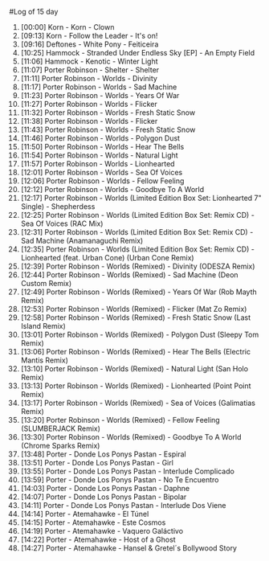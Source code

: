 #Log of 15 day

1. [00:00] Korn - Korn - Clown
1. [09:13] Korn - Follow the Leader - It's on!
1. [09:16] Deftones - White Pony - Feiticeira
1. [10:25] Hammock - Stranded Under Endless Sky [EP] - An Empty Field
1. [11:06] Hammock - Kenotic - Winter Light
1. [11:07] Porter Robinson - Shelter - Shelter
1. [11:11] Porter Robinson - Worlds - Divinity
1. [11:17] Porter Robinson - Worlds - Sad Machine
1. [11:23] Porter Robinson - Worlds - Years Of War
1. [11:27] Porter Robinson - Worlds - Flicker
1. [11:32] Porter Robinson - Worlds - Fresh Static Snow
1. [11:38] Porter Robinson - Worlds - Flicker
1. [11:43] Porter Robinson - Worlds - Fresh Static Snow
1. [11:46] Porter Robinson - Worlds - Polygon Dust
1. [11:50] Porter Robinson - Worlds - Hear The Bells
1. [11:54] Porter Robinson - Worlds - Natural Light
1. [11:57] Porter Robinson - Worlds - Lionhearted
1. [12:01] Porter Robinson - Worlds - Sea Of Voices
1. [12:06] Porter Robinson - Worlds - Fellow Feeling
1. [12:12] Porter Robinson - Worlds - Goodbye To A World
1. [12:17] Porter Robinson - Worlds (Limited Edition Box Set: Lionhearted 7" Single) - Shepherdess
1. [12:25] Porter Robinson - Worlds (Limited Edition Box Set: Remix CD) - Sea Of Voices (RAC Mix)
1. [12:31] Porter Robinson - Worlds (Limited Edition Box Set: Remix CD) - Sad Machine (Anamanaguchi Remix)
1. [12:35] Porter Robinson - Worlds (Limited Edition Box Set: Remix CD) - Lionhearted (feat. Urban Cone) (Urban Cone Remix)
1. [12:39] Porter Robinson - Worlds (Remixed) - Divinity (ODESZA Remix)
1. [12:44] Porter Robinson - Worlds (Remixed) - Sad Machine (Deon Custom Remix)
1. [12:49] Porter Robinson - Worlds (Remixed) - Years Of War (Rob Mayth Remix)
1. [12:53] Porter Robinson - Worlds (Remixed) - Flicker (Mat Zo Remix)
1. [12:58] Porter Robinson - Worlds (Remixed) - Fresh Static Snow (Last Island Remix)
1. [13:01] Porter Robinson - Worlds (Remixed) - Polygon Dust (Sleepy Tom Remix)
1. [13:06] Porter Robinson - Worlds (Remixed) - Hear The Bells (Electric Mantis Remix)
1. [13:10] Porter Robinson - Worlds (Remixed) - Natural Light (San Holo Remix)
1. [13:13] Porter Robinson - Worlds (Remixed) - Lionhearted (Point Point Remix)
1. [13:17] Porter Robinson - Worlds (Remixed) - Sea of Voices (Galimatias Remix)
1. [13:20] Porter Robinson - Worlds (Remixed) - Fellow Feeling (SLUMBERJACK Remix)
1. [13:30] Porter Robinson - Worlds (Remixed) - Goodbye To A World (Chrome Sparks Remix)
1. [13:48] Porter - Donde Los Ponys Pastan - Espiral
1. [13:51] Porter - Donde Los Ponys Pastan - Girl
1. [13:55] Porter - Donde Los Ponys Pastan - Interlude Complicado
1. [13:59] Porter - Donde Los Ponys Pastan - No Te Encuentro
1. [14:03] Porter - Donde Los Ponys Pastan - Daphne
1. [14:07] Porter - Donde Los Ponys Pastan - Bipolar
1. [14:11] Porter - Donde Los Ponys Pastan - Interlude Dos Viene
1. [14:14] Porter - Atemahawke - El Túnel
1. [14:15] Porter - Atemahawke - Este Cosmos
1. [14:19] Porter - Atemahawke - Vaquero Galáctivo
1. [14:22] Porter - Atemahawke - Host of a Ghost
1. [14:27] Porter - Atemahawke - Hansel & Gretel´s Bollywood Story
